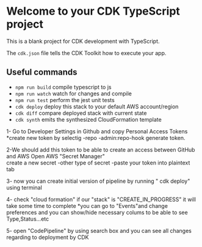# Welcome to your CDK TypeScript project

This is a blank project for CDK development with TypeScript.

The `cdk.json` file tells the CDK Toolkit how to execute your app.

## Useful commands

* `npm run build`   compile typescript to js
* `npm run watch`   watch for changes and compile
* `npm run test`    perform the jest unit tests
* `cdk deploy`      deploy this stack to your default AWS account/region
* `cdk diff`        compare deployed stack with current state
* `cdk synth`       emits the synthesized CloudFormation template


1- Go to Developer Settings in Github and copy Personal Access Tokens
 *create new token by selectig
 -repo
 -admin:repo-hook
 generate token.


2-We should add this token to be able to create an access between GitHub and AWS
   Open AWS "Secret Manager"    
   create a new secret
   -other type of secret
   -paste your token into plaintext tab

3- now you can create initial version of pipeline by running " cdk deploy" using terminal

4- check "cloud formation"  if our "stack" is "CREATE_IN_PROGRESS" it will take some time to complete
  *you can go to "Events"and change preferences and you can show/hide necessary colums to be able to see Type,Status...etc

5- open "CodePipeline" by using search box and you can see all changes regarding to deployment by CDK
